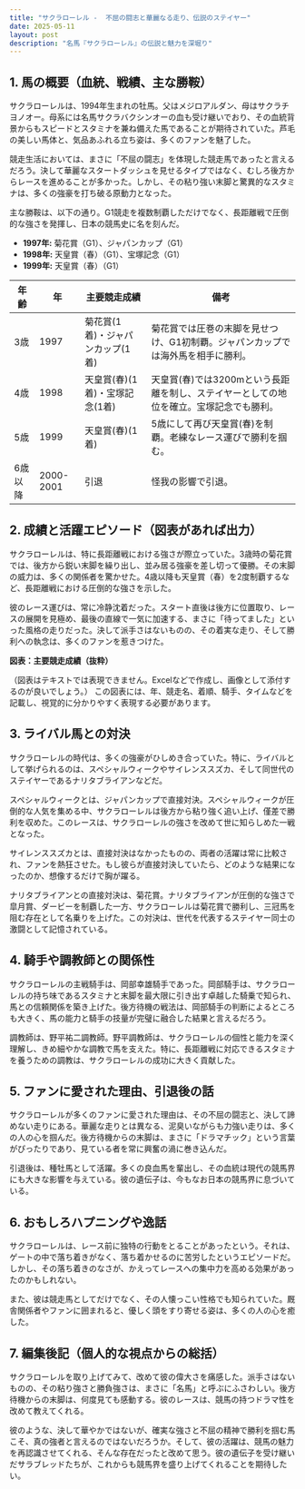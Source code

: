```yaml
---
title: "サクラローレル -  不屈の闘志と華麗なる走り、伝説のステイヤー"
date: 2025-05-11
layout: post
description: "名馬『サクラローレル』の伝説と魅力を深堀り"
---
```


## 1. 馬の概要（血統、戦績、主な勝鞍）

サクラローレルは、1994年生まれの牡馬。父はメジロアルダン、母はサクラチヨノオー。母系には名馬サクラバクシンオーの血も受け継いでおり、その血統背景からもスピードとスタミナを兼ね備えた馬であることが期待されていた。芦毛の美しい馬体と、気品あふれる立ち姿は、多くのファンを魅了した。

競走生活においては、まさに「不屈の闘志」を体現した競走馬であったと言えるだろう。決して華麗なスタートダッシュを見せるタイプではなく、むしろ後方からレースを進めることが多かった。しかし、その粘り強い末脚と驚異的なスタミナは、多くの強豪を打ち破る原動力となった。

主な勝鞍は、以下の通り。G1競走を複数制覇しただけでなく、長距離戦で圧倒的な強さを発揮し、日本の競馬史に名を刻んだ。

* **1997年:**  菊花賞（G1）、ジャパンカップ（G1）
* **1998年:**  天皇賞（春）（G1）、宝塚記念（G1）
* **1999年:**  天皇賞（春）（G1）


| 年齢 | 年 | 主要競走成績 | 備考 |
|---|---|---|---|
| 3歳 | 1997 | 菊花賞(1着)・ジャパンカップ(1着) |  菊花賞では圧巻の末脚を見せつけ、G1初制覇。ジャパンカップでは海外馬を相手に勝利。 |
| 4歳 | 1998 | 天皇賞(春)(1着)・宝塚記念(1着) | 天皇賞(春)では3200mという長距離を制し、ステイヤーとしての地位を確立。宝塚記念でも勝利。 |
| 5歳 | 1999 | 天皇賞(春)(1着) | 5歳にして再び天皇賞(春)を制覇。老練なレース運びで勝利を掴む。 |
| 6歳以降 | 2000-2001 |  引退 |  怪我の影響で引退。 |


## 2. 成績と活躍エピソード（図表があれば出力）

サクラローレルは、特に長距離戦における強さが際立っていた。3歳時の菊花賞では、後方から鋭い末脚を繰り出し、並み居る強豪を差し切って優勝。その末脚の威力は、多くの関係者を驚かせた。4歳以降も天皇賞（春）を2度制覇するなど、長距離戦における圧倒的な強さを示した。

彼のレース運びは、常に冷静沈着だった。スタート直後は後方に位置取り、レースの展開を見極め、最後の直線で一気に加速する、まさに「待ってました」といった風格の走りだった。決して派手さはないものの、その着実な走り、そして勝利への執念は、多くのファンを惹きつけた。

**図表：主要競走成績（抜粋）**

（図表はテキストでは表現できません。Excelなどで作成し、画像として添付するのが良いでしょう。）  この図表には、年、競走名、着順、騎手、タイムなどを記載し、視覚的に分かりやすく表現する必要があります。


## 3. ライバル馬との対決

サクラローレルの時代は、多くの強豪がひしめき合っていた。特に、ライバルとして挙げられるのは、スペシャルウィークやサイレンススズカ、そして同世代のステイヤーであるナリタブライアンなどだ。

スペシャルウィークとは、ジャパンカップで直接対決。スペシャルウィークが圧倒的な人気を集める中、サクラローレルは後方から粘り強く追い上げ、僅差で勝利を収めた。このレースは、サクラローレルの強さを改めて世に知らしめた一戦となった。

サイレンススズカとは、直接対決はなかったものの、両者の活躍は常に比較され、ファンを熱狂させた。もし彼らが直接対決していたら、どのような結果になったのか、想像するだけで胸が躍る。

ナリタブライアンとの直接対決は、菊花賞。ナリタブライアンが圧倒的な強さで皐月賞、ダービーを制覇した一方、サクラローレルは菊花賞で勝利し、三冠馬を阻む存在として名乗りを上げた。この対決は、世代を代表するステイヤー同士の激闘として記憶されている。


## 4. 騎手や調教師との関係性

サクラローレルの主戦騎手は、岡部幸雄騎手であった。岡部騎手は、サクラローレルの持ち味であるスタミナと末脚を最大限に引き出す卓越した騎乗で知られ、馬との信頼関係を築き上げた。後方待機の戦法は、岡部騎手の判断によるところも大きく、馬の能力と騎手の技量が完璧に融合した結果と言えるだろう。

調教師は、野平祐二調教師。野平調教師は、サクラローレルの個性と能力を深く理解し、きめ細やかな調教で馬を支えた。特に、長距離戦に対応できるスタミナを養うための調教は、サクラローレルの成功に大きく貢献した。


## 5. ファンに愛された理由、引退後の話

サクラローレルが多くのファンに愛された理由は、その不屈の闘志と、決して諦めない走りにある。華麗な走りとは異なる、泥臭いながらも力強い走りは、多くの人の心を掴んだ。後方待機からの末脚は、まさに「ドラマチック」という言葉がぴったりであり、見ている者を常に興奮の渦に巻き込んだ。

引退後は、種牡馬として活躍。多くの良血馬を輩出し、その血統は現代の競馬界にも大きな影響を与えている。彼の遺伝子は、今もなお日本の競馬界に息づいている。


## 6. おもしろハプニングや逸話

サクラローレルは、レース前に独特の行動をとることがあったという。それは、ゲートの中で落ち着きがなく、落ち着かせるのに苦労したというエピソードだ。しかし、その落ち着きのなさが、かえってレースへの集中力を高める効果があったのかもしれない。

また、彼は競走馬としてだけでなく、その人懐っこい性格でも知られていた。厩舎関係者やファンに囲まれると、優しく頭をすり寄せる姿は、多くの人の心を癒した。


## 7. 編集後記（個人的な視点からの総括）

サクラローレルを取り上げてみて、改めて彼の偉大さを痛感した。派手さはないものの、その粘り強さと勝負強さは、まさに「名馬」と呼ぶにふさわしい。後方待機からの末脚は、何度見ても感動する。彼のレースは、競馬の持つドラマ性を改めて教えてくれる。

彼のような、決して華やかではないが、確実な強さと不屈の精神で勝利を掴む馬こそ、真の強者と言えるのではないだろうか。そして、彼の活躍は、競馬の魅力を再認識させてくれる、そんな存在だったと改めて思う。彼の遺伝子を受け継いだサラブレッドたちが、これからも競馬界を盛り上げてくれることを期待したい。
